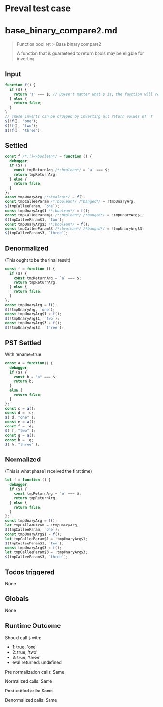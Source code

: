 # Preval test case

# base_binary_compare2.md

> Function bool ret > Base binary compare2
>
> A function that is guaranteed to return bools may be eligible for inverting

## Input

`````js filename=intro
function f() {
  if ($) {
    return 'a' === $; // Doesn't matter what $ is, the function will return true or false.
  } else {
    return false;
  }
}
// These inverts can be dropped by inverting all return values of `f`
$(!f(), 'one');
$(!f(), 'two');
$(!f(), 'three');
`````


## Settled


`````js filename=intro
const f /*:()=>boolean*/ = function () {
  debugger;
  if ($) {
    const tmpReturnArg /*:boolean*/ = `a` === $;
    return tmpReturnArg;
  } else {
    return false;
  }
};
const tmpUnaryArg /*:boolean*/ = f();
const tmpCalleeParam /*:boolean*/ /*banged*/ = !tmpUnaryArg;
$(tmpCalleeParam, `one`);
const tmpUnaryArg$1 /*:boolean*/ = f();
const tmpCalleeParam$1 /*:boolean*/ /*banged*/ = !tmpUnaryArg$1;
$(tmpCalleeParam$1, `two`);
const tmpUnaryArg$3 /*:boolean*/ = f();
const tmpCalleeParam$3 /*:boolean*/ /*banged*/ = !tmpUnaryArg$3;
$(tmpCalleeParam$3, `three`);
`````


## Denormalized
(This ought to be the final result)

`````js filename=intro
const f = function () {
  if ($) {
    const tmpReturnArg = `a` === $;
    return tmpReturnArg;
  } else {
    return false;
  }
};
const tmpUnaryArg = f();
$(!tmpUnaryArg, `one`);
const tmpUnaryArg$1 = f();
$(!tmpUnaryArg$1, `two`);
const tmpUnaryArg$3 = f();
$(!tmpUnaryArg$3, `three`);
`````


## PST Settled
With rename=true

`````js filename=intro
const a = function() {
  debugger;
  if ($) {
    const b = "a" === $;
    return b;
  }
  else {
    return false;
  }
};
const c = a();
const d = !c;
$( d, "one" );
const e = a();
const f = !e;
$( f, "two" );
const g = a();
const h = !g;
$( h, "three" );
`````


## Normalized
(This is what phase1 received the first time)

`````js filename=intro
let f = function () {
  debugger;
  if ($) {
    const tmpReturnArg = `a` === $;
    return tmpReturnArg;
  } else {
    return false;
  }
};
const tmpUnaryArg = f();
let tmpCalleeParam = !tmpUnaryArg;
$(tmpCalleeParam, `one`);
const tmpUnaryArg$1 = f();
let tmpCalleeParam$1 = !tmpUnaryArg$1;
$(tmpCalleeParam$1, `two`);
const tmpUnaryArg$3 = f();
let tmpCalleeParam$3 = !tmpUnaryArg$3;
$(tmpCalleeParam$3, `three`);
`````


## Todos triggered


None


## Globals


None


## Runtime Outcome


Should call `$` with:
 - 1: true, 'one'
 - 2: true, 'two'
 - 3: true, 'three'
 - eval returned: undefined

Pre normalization calls: Same

Normalized calls: Same

Post settled calls: Same

Denormalized calls: Same
